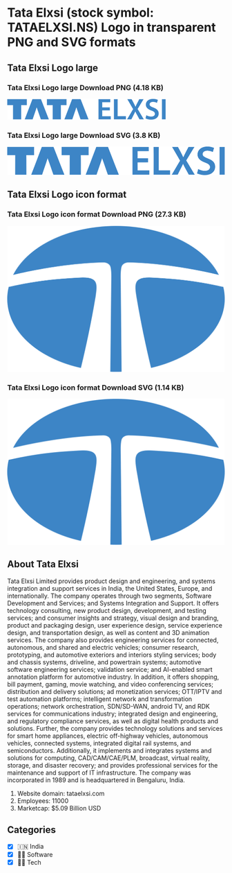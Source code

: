 # Tata Elxsi (stock symbol: TATAELXSI.NS) Logo in transparent PNG and SVG formats

## Tata Elxsi Logo large

### Tata Elxsi Logo large Download PNG (4.18 KB)

![Tata Elxsi Logo large Download PNG (4.18 KB)](/img/orig/TATAELXSI.NS_BIG-48168d80.png)

### Tata Elxsi Logo large Download SVG (3.8 KB)

![Tata Elxsi Logo large Download SVG (3.8 KB)](/img/orig/TATAELXSI.NS_BIG-4a84d66d.svg)

## Tata Elxsi Logo icon format

### Tata Elxsi Logo icon format Download PNG (27.3 KB)

![Tata Elxsi Logo icon format Download PNG (27.3 KB)](/img/orig/TATAELXSI.NS-a2e870d8.png)

### Tata Elxsi Logo icon format Download SVG (1.14 KB)

![Tata Elxsi Logo icon format Download SVG (1.14 KB)](/img/orig/TATAELXSI.NS-09d06c34.svg)

## About Tata Elxsi

Tata Elxsi Limited provides product design and engineering, and systems integration and support services in India, the United States, Europe, and internationally. The company operates through two segments, Software Development and Services; and Systems Integration and Support. It offers technology consulting, new product design, development, and testing services; and consumer insights and strategy, visual design and branding, product and packaging design, user experience design, service experience design, and transportation design, as well as content and 3D animation services. The company also provides engineering services for connected, autonomous, and shared and electric vehicles; consumer research, prototyping, and automotive exteriors and interiors styling services; body and chassis systems, driveline, and powertrain systems; automotive software engineering services; validation service; and AI-enabled smart annotation platform for automotive industry. In addition, it offers shopping, bill payment, gaming, movie watching, and video conferencing services; distribution and delivery solutions; ad monetization services; OTT/IPTV and test automation platforms; intelligent network and transformation operations; network orchestration, SDN/SD-WAN, android TV, and RDK services for communications industry; integrated design and engineering, and regulatory compliance services, as well as digital health products and solutions. Further, the company provides technology solutions and services for smart home appliances, electric off-highway vehicles, autonomous vehicles, connected systems, integrated digital rail systems, and semiconductors. Additionally, it implements and integrates systems and solutions for computing, CAD/CAM/CAE/PLM, broadcast, virtual reality, storage, and disaster recovery; and provides professional services for the maintenance and support of IT infrastructure. The company was incorporated in 1989 and is headquartered in Bengaluru, India.

1. Website domain: tataelxsi.com
2. Employees: 11000
3. Marketcap: $5.09 Billion USD


## Categories
- [x] 🇮🇳 India
- [x] 👨‍💻 Software
- [x] 👩‍💻 Tech
